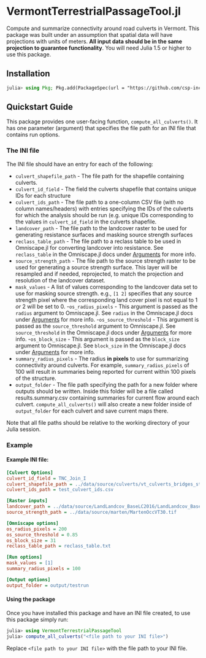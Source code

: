 # VermontTerrestrialPassageTool.jl

Compute and summarize connectivity around road culverts in Vermont. This package was built under an assumption that spatial data will have projections with units of meters. **All input data should be in the same projection to guarantee functionality**. You will need Julia 1.5 or higher to use this package.

## Installation
```julia
julia> using Pkg; Pkg.add(PackageSpec(url = "https://github.com/csp-inc/VermontTerrestrialPassageTool.jl"))
```

## Quickstart Guide

This package provides one user-facing function, `compute_all_culverts()`. It has one parameter (argument) that specifies the file path for an INI file that contains run options.

### The INI file
The INI file should have an entry for each of the following:

- `culvert_shapefile_path` - The file path for the shapefile containing culverts.
- `culvert_id_field` - The field the culverts shapefile that contains unique IDs for each structure
- `culvert_ids_path` - The file path to a one-column CSV file (with no column names/headers) with entries specifying the IDs of the culverts for which the analysis should be run (e.g. unique IDs corresponding to the values in `culvert_id_field` in the culverts shapefile.
- `landcover_path` - The file path to the landcover raster to be used for generating resistance surfaces and masking source strength surfaces
- `reclass_table_path` - The file path to a reclass table to be used in Omniscape.jl for converting landcover into resistance. See `reclass_table` in the Omniscape.jl docs under [Arguments](https://docs.circuitscape.org/Omniscape.jl/stable/usage/#Arguments) for more info.
- `source_strength_path` - The file path to the source strength raster to be used for generating a source strength surface. This layer will be resampled and if needed, reprojected, to match the projection and resolution of the landcover dataset.
- `mask_values` - A list of values corresponding to the landcover data set to use for masking source strength. e.g., `[1 2]` specifies that any source strength pixel where the corresponding land cover pixel is not equal to 1 _or_ 2 will be set to 0.
-`os_radius_pixels` - This argument is passed as the `radius` argument to Omniscape.jl. See `radius` in the Omniscape.jl docs under [Arguments](https://docs.circuitscape.org/Omniscape.jl/stable/usage/#Arguments) for more info.
-`os_source_threshold` - This argument is passed as the `source_threshold` argument to Omniscape.jl. See `source_threshold` in the Omniscape.jl docs under [Arguments](https://docs.circuitscape.org/Omniscape.jl/stable/usage/#Arguments) for more info.
-`os_block_size` - This argument is passed as the `block_size` argument to Omniscape.jl. See `block_size` in the Omniscape.jl docs under [Arguments](https://docs.circuitscape.org/Omniscape.jl/stable/usage/#Arguments) for more info.
- `summary_radius_pixels` - The radius **in pixels** to use for summarizing connectivity around culverts. For example, `summary_radius_pixels` of 100 will result in summaries being reported for current within 100 pixels of the structure.
- `output_folder` - The file path specifying the path for a new folder where outputs should be written. Inside this folder will be a file called results.summary.csv containing summaries for current flow around each culvert. `compute_all_culverts()` will also create a new folder inside of `output_folder` for each culvert and save current maps there.

Note that all file paths should be relative to the working directory of your Julia session.

### Example
#### Example INI file:
```ini
[Culvert Options]
culvert_id_field = TNC_Join_I
culvert_shapefile_path = ../data/source/culverts/vt_culverts_bridges_statefed_3ft_AI091720_vt_utm.shp
culvert_ids_path = test_culvert_ids.csv

[Raster inputs]
landcover_path = ../data/source/LandLandcov_BaseLC2016/LandLandcov_BaseLC2016.tif
source_strength_path = ../data/source/marten/MartenOccVT30.tif

[Omniscape options]
os_radius_pixels = 200
os_source_threshold = 0.85
os_block_size = 31
reclass_table_path = reclass_table.txt

[Run options]
mask_values = [1]
summary_radius_pixels = 100

[Output options]
output_folder = output/testrun

```
#### Using the package
Once you have installed this package and have an INI file created, to use this package simply run:
```julia
julia> using VermontTerrestrialPassageTool
julia> compute_all_culverts("<file path to your INI file>")
```
Replace `<file path to your INI file>` with the file path to your INI file.
